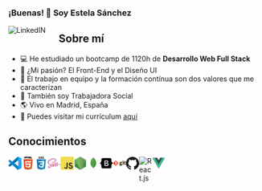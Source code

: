 ### ¡Buenas! 👋 Soy Estela Sánchez

<a href="https://www.linkedin.com/in/estela-sanchez-valenzuela-desarrollador-web/">
  <img align="left" alt="LinkedIN" width="100px" src="https://upload.wikimedia.org/wikipedia/commons/thumb/0/01/LinkedIn_Logo.svg/291px-LinkedIn_Logo.svg.png" />
</a>
<h2>Sobre mí</h2>

- 💻 He estudiado un bootcamp de 1120h de **Desarrollo Web Full Stack**
- 💖 ¿Mi pasión? El Front-End y el Diseño UI
- 👫 El trabajo en equipo y la formación contínua son dos valores que me caracterizan
- 🤝 También soy Trabajadora Social
- 🌎 Vivo en Madrid, España
- 📝 Puedes visitar mi currículum [aquí](https://www.canva.com/design/DAFSTvqAH28/utYsdOi3jhnuatLPUiPlgg/view?utm_content=DAFSTvqAH28&utm_campaign=designshare&utm_medium=link&utm_source=publishsharelink)

<h2>Conocimientos</h2>
<img align="left" alt="Visual Studio Code" width="26px" src="https://raw.githubusercontent.com/github/explore/80688e429a7d4ef2fca1e82350fe8e3517d3494d/topics/visual-studio-code/visual-studio-code.png" />
<img align="left" alt="HTML5" width="26px" src="https://raw.githubusercontent.com/github/explore/80688e429a7d4ef2fca1e82350fe8e3517d3494d/topics/html/html.png" />
<img align="left" alt="CSS3" width="26px" src="https://raw.githubusercontent.com/github/explore/80688e429a7d4ef2fca1e82350fe8e3517d3494d/topics/css/css.png" />
<img align="left" alt="Sass" width="26px" src="https://raw.githubusercontent.com/github/explore/80688e429a7d4ef2fca1e82350fe8e3517d3494d/topics/sass/sass.png" />
<img align="left" alt="JavaScript" width="26px" src="https://raw.githubusercontent.com/github/explore/80688e429a7d4ef2fca1e82350fe8e3517d3494d/topics/javascript/javascript.png" />
<img align="left" alt="Node.js" width="26px" src="https://raw.githubusercontent.com/github/explore/80688e429a7d4ef2fca1e82350fe8e3517d3494d/topics/nodejs/nodejs.png" />
<img align="left" alt="MongoDB" width="26px" src="https://raw.githubusercontent.com/devicons/devicon/master/icons/mongodb/mongodb-original.svg" />
<img align="left" alt="Bootstrap" width="26px" src="https://raw.githubusercontent.com/devicons/devicon/master/icons/bootstrap/bootstrap-plain.svg" />
<img align="left" alt="Git" width="26px" src="https://raw.githubusercontent.com/github/explore/80688e429a7d4ef2fca1e82350fe8e3517d3494d/topics/git/git.png" />
<img align="left" alt="GitHub" width="26px" src="https://raw.githubusercontent.com/github/explore/78df643247d429f6cc873026c0622819ad797942/topics/github/github.png" />
<img align="left" alt="React.js" width="26px"
src="https://upload.wikimedia.org/wikipedia/commons/thumb/a/a7/React-icon.svg/1200px-React-icon.svg.png" />
<img align="left" alt="Vue.js" width="26px" src="https://raw.githubusercontent.com/devicons/devicon/master/icons/vuejs/vuejs-original.svg" />
